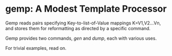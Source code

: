 <!-- Copyright 2020 Donald Mullis. All rights reserved.
     https://github.github.com/gfm/
  -->


<!-- [Donald Mullis](https://github.com/dmullis)
 -->

# gemp: A Modest Template Processor

Gemp reads pairs specifying Key-to-list-of-Value mappings K=V1,V2...Vn,
and stores them for reformatting as directed by a specific command.

Gemp provides two commands, *gen* and *dump*,
each with various uses.

For trivial examples, read on.
